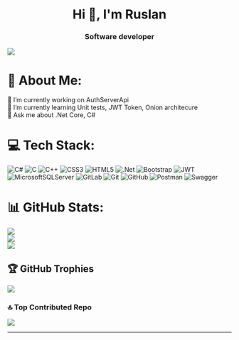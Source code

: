 <h1 align="center">Hi 👋, I'm Ruslan</h1>
<h3 align="center">Software developer</h3>

[![](https://visitcount.itsvg.in/api?id=ruslant25&icon=8&color=1)](https://visitcount.itsvg.in)

# 💫 About Me:
🔭 I’m currently working on AuthServerApi<br>🌱 I’m currently learning Unit tests, JWT Token, Onion architecure<br>💬 Ask me about  .Net Core, C#


# 💻 Tech Stack:
![C#](https://img.shields.io/badge/c-%2300599C.svg?style=for-the-badge&logo=c&logoColor=white) ![C](https://img.shields.io/badge/c%23-%23239120.svg?style=for-the-badge&logo=csharp&logoColor=white) ![C++](https://img.shields.io/badge/c++-%2300599C.svg?style=for-the-badge&logo=c%2B%2B&logoColor=white) ![CSS3](https://img.shields.io/badge/css3-%231572B6.svg?style=for-the-badge&logo=css3&logoColor=white) ![HTML5](https://img.shields.io/badge/html5-%23E34F26.svg?style=for-the-badge&logo=html5&logoColor=white) ![.Net](https://img.shields.io/badge/.NET-5C2D91?style=for-the-badge&logo=.net&logoColor=white) ![Bootstrap](https://img.shields.io/badge/bootstrap-%238511FA.svg?style=for-the-badge&logo=bootstrap&logoColor=white) ![JWT](https://img.shields.io/badge/JWT-black?style=for-the-badge&logo=JSON%20web%20tokens) ![MicrosoftSQLServer](https://img.shields.io/badge/Microsoft%20SQL%20Server-CC2927?style=for-the-badge&logo=microsoft%20sql%20server&logoColor=white) ![GitLab](https://img.shields.io/badge/gitlab-%23181717.svg?style=for-the-badge&logo=gitlab&logoColor=white) ![Git](https://img.shields.io/badge/git-%23F05033.svg?style=for-the-badge&logo=git&logoColor=white) ![GitHub](https://img.shields.io/badge/github-%23121011.svg?style=for-the-badge&logo=github&logoColor=white) ![Postman](https://img.shields.io/badge/Postman-FF6C37?style=for-the-badge&logo=postman&logoColor=white) ![Swagger](https://img.shields.io/badge/-Swagger-%23Clojure?style=for-the-badge&logo=swagger&logoColor=white)
# 📊 GitHub Stats:
![](https://github-readme-stats.vercel.app/api?username=ruslant25&theme=neon&hide_border=false&include_all_commits=false&count_private=false)<br/>
![](https://github-readme-streak-stats.herokuapp.com/?user=ruslant25&theme=neon&hide_border=false)<br/>
![](https://github-readme-stats.vercel.app/api/top-langs/?username=ruslant25&theme=neon&hide_border=false&include_all_commits=false&count_private=false&layout=compact)

## 🏆 GitHub Trophies
![](https://github-profile-trophy.vercel.app/?username=ruslant25&theme=monokai&no-frame=false&no-bg=true&margin-w=4)

### 🔝 Top Contributed Repo
![](https://github-contributor-stats.vercel.app/api?username=ruslant25&limit=5&theme=neon&combine_all_yearly_contributions=true)

---
